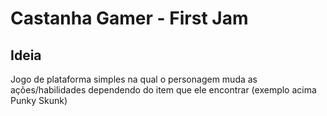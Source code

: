 # Castanha Gamer - First Jam

## Ideia

Jogo de plataforma simples na qual o personagem muda as ações/habilidades dependendo do item que ele encontrar (exemplo acima Punky Skunk)
